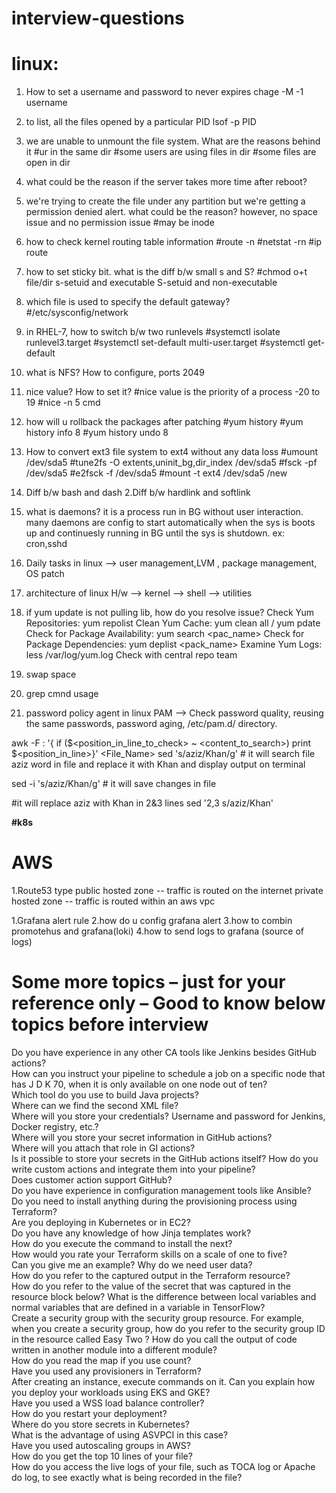 # interview-questions
# linux:
1. How to set a username and password to never expires  chage -M -1 username
2. to list, all the files opened by a particular PID lsof -p PID
3. we are unable to unmount the file system. What are the reasons behind it
#ur in the same dir
#some users are using files in dir
#some files are open in dir
4. what could be the reason if the server takes more time after reboot?
5. we're trying to create the file under any partition but we're getting a permission denied alert.
what could be the reason? however, no space issue and no permission issue
#may be inode
6. how to check kernel routing table information
#route -n
#netstat -rn
#ip route

7. how to set sticky bit. what is the diff b/w small s and S?
#chmod o+t file/dir
s-setuid and executable
S-setuid and non-executable

8. which file is used to specify the default gateway?
#/etc/sysconfig/network

9. in RHEL-7, how to switch b/w two runlevels
#systemctl isolate runlevel3.target
#systemctl set-default multi-user.target
#systemctl get-default

10. what is NFS? How to configure, ports
2049
11. nice value? How to set it?
#nice value is the priority of a process -20 to 19
#nice -n 5 cmd

13. how will u rollback the packages after patching
#yum history
#yum history info 8
#yum history undo 8

14. How to convert ext3 file system to ext4 without any data loss
#umount /dev/sda5
#tune2fs -O extents,uninit_bg,dir_index /dev/sda5
#fsck -pf /dev/sda5
#e2fsck -f /dev/sda5
#mount -t ext4 /dev/sda5 /new

1. Diff b/w bash and dash
2.Diff b/w hardlink and softlink
3. what is daemons? 
it is a process run in BG without user interaction.
many daemons are config to start automatically when the sys is boots up and continuesly running in BG until the sys is shutdown.
ex: cron,sshd
4. Daily tasks in linux
--> user management,LVM , package management, OS patch
5. architecture of linux
H/w --> kernel --> shell --> utilities

6. if yum update is not pulling lib, how do you resolve issue? 
Check Yum Repositories: yum repolist
Clean Yum Cache: yum clean all / yum pdate
Check for Package Availability: yum search <pac_name>
Check for Package Dependencies: yum deplist <pack_name>
Examine Yum Logs: less /var/log/yum.log
Check with central repo team

7. swap space
8. grep cmnd usage
9. password policy agent in linux
PAM --> Check password quality, reusing the same passwords, password aging, /etc/pam.d/ directory. 


awk -F : '{ if ($<position_in_line_to_check> ~ <content_to_search>) print $<position_in_line>}' <File_Name>
sed 's/aziz/Khan/g' <filename>    # it will search file aziz word in file and replace it with Khan and display output on terminal

sed -i 's/aziz/Khan/g' <filename> # it will save changes in file

#it will replace aziz with Khan in 2&3 lines
sed '2,3 s/aziz/Khan' <filename>

**#k8s**

# AWS
1.Route53 type
public hosted zone -- traffic is routed on the internet
private hosted zone -- traffic is routed within an aws vpc


1.Grafana alert rule
2.how do u config grafana alert
3.how to combin promotehus and grafana(loki)
4.how to send logs to grafana (source of logs)




# Some more topics – just for your reference only – Good to know below topics before interview

Do you have experience in any other CA tools like Jenkins besides GitHub actions?   
How can you instruct your pipeline to schedule a job on a specific node that has J D K 70, when it is only available on one node out of ten?   
Which tool do you use to build Java projects?   
Where can we find the second XML file?   
Where will you store your credentials? Username and password for Jenkins, Docker registry, etc.?   
Where will you store your secret information in GitHub actions?   
Where will you attach that role in GI actions?   
Is it possible to store your secrets in the GitHub actions itself?
How do you write custom actions and integrate them into your pipeline?  
Does customer action support GitHub?   
Do you have experience in configuration management tools like Ansible?   
Do you need to install anything during the provisioning process using Terraform?  
Are you deploying in Kubernetes or in EC2?   
Do you have any knowledge of how Jinja templates work?   
How do you execute the command to install the next?   
How would you rate your Terraform skills on a scale of one to five?   
Can you give me an example? Why do we need user data?   
How do you refer to the captured output in the Terraform resource?   
How do you refer to the value of the secret that was captured in the resource block below?
What is the difference between local variables and normal variables that are defined in a variable in TensorFlow?   
Create a security group with the security group resource. For example, when you create a security group, how do you refer to the security group ID in the resource called Easy Two ?
How do you call the output of code written in another module into a different module?   
How do you read the map if you use count?   
Have you used any provisioners in Terraform?   
After creating an instance, execute commands on it.
Can you explain how you deploy your workloads using EKS and GKE?   
Have you used a WSS load balance controller?   
How do you restart your deployment?   
Where do you store secrets in Kubernetes?   
What is the advantage of using ASVPCI in this case?   
Have you used autoscaling groups in AWS?   
How do you get the top 10 lines of your file?   
How do you access the live logs of your file, such as TOCA log or Apache do log, to see exactly what is being recorded in the file?   
